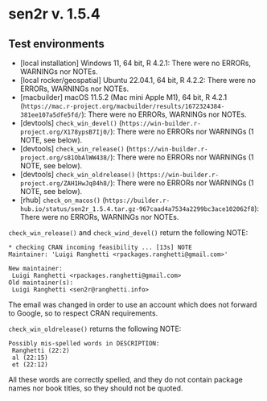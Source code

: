 # sen2r v. 1.5.4


## Test environments
* [local installation] Windows 11, 64 bit, R 4.2.1: 
  There were no ERRORs, WARNINGs nor NOTEs.
* [local rocker/geospatial] Ubuntu 22.04.1, 64 bit, R 4.2.2: 
  There were no ERRORs, WARNINGs nor NOTEs.
* [macbuilder] macOS 11.5.2 (Mac mini Apple M1), 64 bit, R 4.2.1
  (`https://mac.r-project.org/macbuilder/results/1672324384-381ee107a5dfe5fd/`):
  There were no ERRORs, WARNINGs nor NOTEs.
* [devtools] `check_win_devel()`
  (`https://win-builder.r-project.org/X178ypsB7Ij0/`): 
  There were no ERRORs nor WARNINGs (1 NOTE, see below).
* [devtools] `check_win_release()`
  (`https://win-builder.r-project.org/s81ObAlWW438/`): 
  There were no ERRORs nor WARNINGs (1 NOTE, see below).
* [devtools] `check_win_oldrelease()`
  (`https://win-builder.r-project.org/ZAH1HwJq84h8/`): 
  There were no ERRORs nor WARNINGs (1 NOTE, see below).
* [rhub] `check_on_macos()`
  (`https://builder.r-hub.io/status/sen2r_1.5.4.tar.gz-967caad4a7534a2299bc3ace102062f8`): 
  There were no ERRORs, WARNINGs nor NOTEs.

`check_win_release()` and `check_wind_devel()` return the following NOTE:
```
* checking CRAN incoming feasibility ... [13s] NOTE
Maintainer: 'Luigi Ranghetti <rpackages.ranghetti@gmail.com>'

New maintainer:
 Luigi Ranghetti <rpackages.ranghetti@gmail.com>
Old maintainer(s):
 Luigi Ranghetti <sen2r@ranghetti.info>
```
The email was changed in order to use an account which does not forward to 
Google, so to respect CRAN requirements.

`check_win_oldrelease()` returns the following NOTE:
```
Possibly mis-spelled words in DESCRIPTION:
 Ranghetti (22:2)
 al (22:15)
 et (22:12)
```
All these words are correctly spelled, and they do not contain package names
nor book titles, so they should not be quoted.